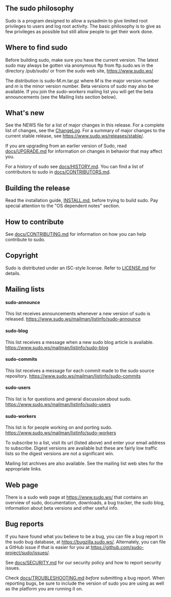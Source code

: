 ## The sudo philosophy

Sudo is a program designed to allow a sysadmin to give limited root privileges
to users and log root activity.  The basic philosophy is to give as few
privileges as possible but still allow people to get their work done.

## Where to find sudo

Before building sudo, make sure you have the current version.  The
latest sudo may always be gotten via anonymous ftp from ftp.sudo.ws
in the directory /pub/sudo/ or from the sudo web site, https://www.sudo.ws/

The distribution is sudo-M.m.tar.gz where _M_ is the major version
number and _m_ is the minor version number.  Beta versions of sudo may
also be available.  If you join the _sudo-workers_ mailing list you
will get the beta announcements (see the Mailing lists section below).

## What's new

See the NEWS file for a list of major changes in this release.  For
a complete list of changes, see the [ChangeLog](ChangeLog).
For a summary of major changes to the current stable release, see
https://www.sudo.ws/releases/stable/.

If you are upgrading from an earlier version of Sudo, read
[docs/UPGRADE.md](docs/UPGRADE.md) for information on changes in
behavior that may affect you.

For a history of sudo see [docs/HISTORY.md](docs/HISTORY.md).
You can find a list of contributors to sudo in
[docs/CONTRIBUTORS.md](docs/CONTRIBUTORS.md).

## Building the release

Read the installation guide, [INSTALL.md](INSTALL.md), before trying
to build sudo.  Pay special attention to the "OS dependent notes" section.

## How to contribute

See [docs/CONTRIBUTING.md](docs/CONTRIBUTING.md) for information on
how you can help contribute to sudo.

## Copyright

Sudo is distributed under an ISC-style license.
Refer to [LICENSE.md](LICENSE.md) for details.

## Mailing lists

#### sudo-announce

This list receives announcements whenever a new version of sudo is
released.  https://www.sudo.ws/mailman/listinfo/sudo-announce

#### sudo-blog

This list receives a message when a new sudo blog article is
available.  https://www.sudo.ws/mailman/listinfo/sudo-blog

#### sudo-commits

This list receives a message for each commit made to the sudo source
repository.  https://www.sudo.ws/mailman/listinfo/sudo-commits

#### sudo-users

This list is for questions and general discussion about sudo.
https://www.sudo.ws/mailman/listinfo/sudo-users

#### sudo-workers

This list is for people working on and porting sudo.
https://www.sudo.ws/mailman/listinfo/sudo-workers

To subscribe to a list, visit its url (listed above) and enter your
email address to subscribe.  Digest versions are available but these are
fairly low traffic lists so the digest versions are not a significant win.

Mailing list archives are also available.  See the mailing list web sites
for the appropriate links.

## Web page

There is a sudo web page at https://www.sudo.ws/ that contains an overview
of sudo, documentation, downloads, a bug tracker, the sudo blog, information
about beta versions and other useful info.

## Bug reports

If you have found what you believe to be a bug, you can file a bug
report in the sudo bug database, at https://bugzilla.sudo.ws/.
Alternately, you can file a GitHub issue if that is easier for you
at https://github.com/sudo-project/sudo/issues/.

See [docs/SECURITY.md](docs/SECURITY.md) for our security policy
and how to report security issues.

Check [docs/TROUBLESHOOTING.md](docs/TROUBLESHOOTING.md) *before*
submitting a bug report.  When reporting bugs, be sure to include
the version of sudo you are using as well as the platform you are
running it on.
